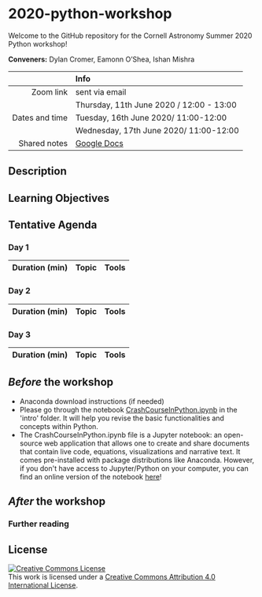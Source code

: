 # 2020-python-workshop
Welcome to the GitHub repository for the Cornell Astronomy Summer 2020 Python workshop!

**Conveners:**
Dylan Cromer,
Eamonn O’Shea,
Ishan Mishra

|    |Info|
|---:|:---|
|Zoom link|sent via email|
|               | Thursday, 11th June 2020 / 12:00 - 13:00|
|Dates and time | Tuesday, 16th June 2020/ 11:00-12:00|
|               | Wednesday, 17th June 2020/ 11:00-12:00|
|Shared notes| [Google Docs](https://docs.google.com/document/d/15EWdbgX4bMWHFZuNGHzSeeRnfp9HjG8IXWHUPXJ4c5I/edit?usp=sharing)|


## Description

## Learning Objectives

## Tentative Agenda

### Day 1

| Duration (min) | Topic | Tools |
|:--------------:|:------|:------|


### Day 2

| Duration (min) | Topic | Tools |
|:--------------:|:------|:------|

### Day 3

| Duration (min) | Topic | Tools |
|:--------------:|:------|:------|

## *Before* the workshop

- Anaconda download instructions (if needed)
- Please go through the notebook [CrashCourseInPython.ipynb](intro/CrashCourseInPython.ipynb) in the 'intro' folder. It will help you revise the basic functionalities and concepts within Python.
- The CrashCourseInPython.ipynb file is a Jupyter notebook: an open-source web application that allows one to create and share documents that contain live code, equations, visualizations and narrative text. It comes pre-installed with package distributions like Anaconda. However, if you don't have access to Jupyter/Python on your computer, you can find an online version of the notebook [here](https://colab.research.google.com/github/CUAstro-REU-Python-Workshop/2020-workshop/blob/master/intro/CrashCourseInPython.ipynb)!

## *After* the workshop


### Further reading


## License

<a rel="license" href="http://creativecommons.org/licenses/by/4.0/"><img alt="Creative Commons License" style="border-width:0" src="https://i.creativecommons.org/l/by/4.0/88x31.png" /></a><br />This work is licensed under a <a rel="license" href="http://creativecommons.org/licenses/by/4.0/">Creative Commons Attribution 4.0 International License</a>.

